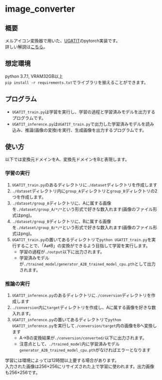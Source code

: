 # image_converter
## 概要
メルアイコン変換器で用いた、<a href="https://arxiv.org/abs/1907.10830">UGATIT</a>のpytorch実装です。  
詳しい解説は<a href="https://qiita.com/zassou65535/items/4bc42fa36203c13fe2d3">こちら</a>。

## 想定環境
python 3.7.1, VRAM32GB以上  
`pip install -r requirements.txt`でライブラリを揃えることができます。 

## プログラム
* `UGATIT_train.py`は学習を実行し、学習の過程と学習済みモデルを出力するプログラムです。  
* `UGATIT_inference.py`は`UGATIT_train.py`で出力した学習済みモデルを読み込み、推論(画像の変換)を実行、生成画像を出力するプログラムです。 

## 使い方
以下では変換元ドメインをA、変換先ドメインをBと表現します。
### 学習の実行
1. `UGATIT_train.py`のあるディレクトリに`./dataset`ディレクトリを作成します
1. `./dataset`ディレクトリ内に`group_A`ディレクトリと`group_B`ディレクトリの2つを作成します。
1. `./dataset/group_A`ディレクトリに、Aに属する画像を`./dataset/group_A/*/*`という形式で好きな数入れます(画像のファイル形式はpng)。
1. `./dataset/group_B`ディレクトリに、Bに属する画像を`./dataset/group_B/*/*`という形式で好きな数入れます(画像のファイル形式はpng)。
1. `UGATIT_train.py`の置いてあるディレクトリで`python UGATIT_train.py`を実行することで、「A⇄B」の変換ができるよう目指して学習を実行します。
	* 学習の過程が`./output`以下に出力されます。
	* 学習済みモデルが`./trained_model/generator_A2B_trained_model_cpu.pth`として出力されます。
### 推論の実行
1. `UGATIT_inference.py`のあるディレクトリに`./conversion`ディレクトリを作成します
1. `./conversion`内に`target`ディレクトリを作成し、Aに属する画像を好きな数入れます。
1. `UGATIT_inference.py`の置いてあるディレクトリで`python UGATIT_inference.py`を実行して`./conversion/target`内の画像をBへ変換します
	* A→Bの変換結果が`./conversion/converted/`以下に出力されます。
	* 注意点として、`./trained_model`内に学習済みモデル`generator_A2B_trained_model_cpu.pth`がなければエラーとなります

学習には環境によっては12時間以上要する場合があります。    
入力された画像は256×256にリサイズされた上で学習に使われます。出力画像も256×256です。 
